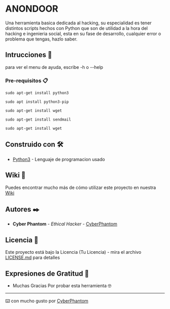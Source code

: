 # ANONDOOR

Una herramienta basica dedicada al hacking, su especialidad es tener distintos scripts hechos con Python que son de utilidad a la hora del hacking e ingenieria social, esta en su fase de desarrollo, cualquier error o problema que tengas, hazlo saber.

## Intrucciones 🚀

para ver el menu de ayuda, escribe -h o --help


### Pre-requisitos 📋

```
sudo apt-get install python3
```
```
sudo apt install python3-pip
```
```
sudo apt-get install wget
```
```
sudo apt-get install sendmail
```
```
sudo apt-get install wget
```

## Construido con 🛠️

* [Python3](https://www.python.org/) - Lenguaje de programacion usado

## Wiki 📖

Puedes encontrar mucho más de cómo utilizar este proyecto en nuestra [Wiki](.)

## Autores ✒️

* **Cyber Phantom** - *Ethical Hacker* - [CyberPhantom](.)

## Licencia 📄

Este proyecto está bajo la Licencia (Tu Licencia) - mira el archivo [LICENSE.md](LICENSE.md) para detalles

## Expresiones de Gratitud 🎁

* Muchas Gracias Por probar esta herramienta 🤓



---
⌨️ con mucho gusto por [CyberPhantom](.) 
